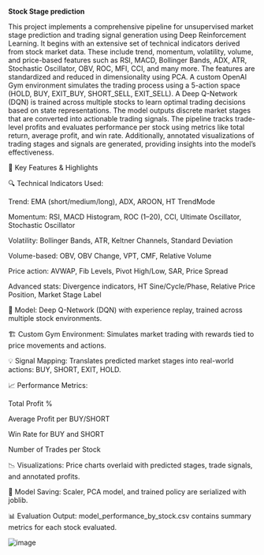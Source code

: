 **Stock Stage prediction**

This project implements a comprehensive pipeline for unsupervised market stage prediction and trading signal generation using Deep Reinforcement Learning. It begins with an extensive set of technical indicators derived from stock market data. These include trend, momentum, volatility, volume, and price-based features such as RSI, MACD, Bollinger Bands, ADX, ATR, Stochastic Oscillator, OBV, ROC, MFI, CCI, and many more. The features are standardized and reduced in dimensionality using PCA. A custom OpenAI Gym environment simulates the trading process using a 5-action space (HOLD, BUY, EXIT_BUY, SHORT_SELL, EXIT_SELL). A Deep Q-Network (DQN) is trained across multiple stocks to learn optimal trading decisions based on state representations. The model outputs discrete market stages that are converted into actionable trading signals. The pipeline tracks trade-level profits and evaluates performance per stock using metrics like total return, average profit, and win rate. Additionally, annotated visualizations of trading stages and signals are generated, providing insights into the model’s effectiveness.

📌 Key Features & Highlights

🔍 Technical Indicators Used:

Trend: EMA (short/medium/long), ADX, AROON, HT TrendMode

Momentum: RSI, MACD Histogram, ROC (1–20), CCI, Ultimate Oscillator, Stochastic Oscillator

Volatility: Bollinger Bands, ATR, Keltner Channels, Standard Deviation

Volume-based: OBV, OBV Change, VPT, CMF, Relative Volume

Price action: AVWAP, Fib Levels, Pivot High/Low, SAR, Price Spread

Advanced stats: Divergence indicators, HT Sine/Cycle/Phase, Relative Price Position, Market Stage Label

🧠 Model: Deep Q-Network (DQN) with experience replay, trained across multiple stock environments.

🏗️ Custom Gym Environment: Simulates market trading with rewards tied to price movements and actions.

💡 Signal Mapping: Translates predicted market stages into real-world actions: BUY, SHORT, EXIT, HOLD.

📈 Performance Metrics:

Total Profit %

Average Profit per BUY/SHORT

Win Rate for BUY and SHORT

Number of Trades per Stock

📉 Visualizations: Price charts overlaid with predicted stages, trade signals, and annotated profits.

💾 Model Saving: Scaler, PCA model, and trained policy are serialized with joblib.

📊 Evaluation Output: model_performance_by_stock.csv contains summary metrics for each stock evaluated.


![image](https://github.com/user-attachments/assets/c6965bf8-44a3-4c2e-a875-45f2d48ddfe7)





